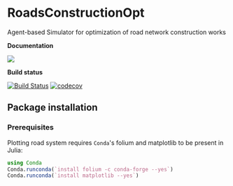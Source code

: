 # RoadsConstructionOpt
Agent-based Simulator for optimization of road network construction works


**Documentation**

[![](https://img.shields.io/badge/docs-latest-blue.svg)](https://OpalskiM.github.io/RoadsConstructionOpt.jl/latest)

**Build status**

[![Build Status](https://travis-ci.org/OpalskiM/RSUOptimization.svg?branch=master)](https://travis-ci.org/OpalskiM/RoadsConstructionOpt)
[![codecov](https://img.shields.io/codecov/c/gh/OpalskiM/RoadsConstructionOpt.svg)](https://codecov.io/gh/OpalskiM/RoadsConstructionOpt)

## Package installation

### Prerequisites

Plotting road system requires `Conda`'s folium and matplotlib to be present in Julia:

```julia
using Conda
Conda.runconda(`install folium -c conda-forge --yes`)
Conda.runconda(`install matplotlib --yes`)
```
